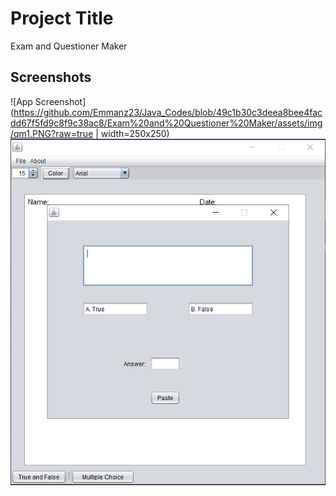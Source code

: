 # Project Title

Exam and Questioner Maker

## Screenshots

![App Screenshot](https://github.com/Emmanz23/Java_Codes/blob/49c1b30c3deea8bee4facdd67f5fd9c8f9c38ac8/Exam%20and%20Questioner%20Maker/assets/img/qm1.PNG?raw=true | width=250x250)
![App Screenshot](https://github.com/Emmanz23/Java_Codes/blob/2e0085044a98b08a248aa43bf30c803839199953/Exam%20and%20Questioner%20Maker/assets/img/qm2.PNG?raw=true)
